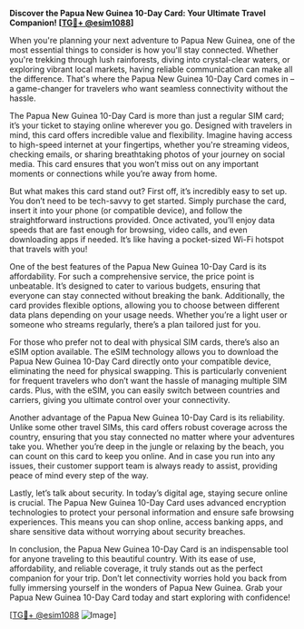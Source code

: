 **Discover the Papua New Guinea 10-Day Card: Your Ultimate Travel Companion! [[TG💪+ @esim1088](https://t.me/s/esim1088)]**

When you're planning your next adventure to Papua New Guinea, one of the most essential things to consider is how you'll stay connected. Whether you're trekking through lush rainforests, diving into crystal-clear waters, or exploring vibrant local markets, having reliable communication can make all the difference. That's where the Papua New Guinea 10-Day Card comes in – a game-changer for travelers who want seamless connectivity without the hassle.

The Papua New Guinea 10-Day Card is more than just a regular SIM card; it’s your ticket to staying online wherever you go. Designed with travelers in mind, this card offers incredible value and flexibility. Imagine having access to high-speed internet at your fingertips, whether you're streaming videos, checking emails, or sharing breathtaking photos of your journey on social media. This card ensures that you won’t miss out on any important moments or connections while you’re away from home.

But what makes this card stand out? First off, it’s incredibly easy to set up. You don’t need to be tech-savvy to get started. Simply purchase the card, insert it into your phone (or compatible device), and follow the straightforward instructions provided. Once activated, you’ll enjoy data speeds that are fast enough for browsing, video calls, and even downloading apps if needed. It’s like having a pocket-sized Wi-Fi hotspot that travels with you!

One of the best features of the Papua New Guinea 10-Day Card is its affordability. For such a comprehensive service, the price point is unbeatable. It’s designed to cater to various budgets, ensuring that everyone can stay connected without breaking the bank. Additionally, the card provides flexible options, allowing you to choose between different data plans depending on your usage needs. Whether you’re a light user or someone who streams regularly, there’s a plan tailored just for you.

For those who prefer not to deal with physical SIM cards, there’s also an eSIM option available. The eSIM technology allows you to download the Papua New Guinea 10-Day Card directly onto your compatible device, eliminating the need for physical swapping. This is particularly convenient for frequent travelers who don’t want the hassle of managing multiple SIM cards. Plus, with the eSIM, you can easily switch between countries and carriers, giving you ultimate control over your connectivity.

Another advantage of the Papua New Guinea 10-Day Card is its reliability. Unlike some other travel SIMs, this card offers robust coverage across the country, ensuring that you stay connected no matter where your adventures take you. Whether you’re deep in the jungle or relaxing by the beach, you can count on this card to keep you online. And in case you run into any issues, their customer support team is always ready to assist, providing peace of mind every step of the way.

Lastly, let’s talk about security. In today’s digital age, staying secure online is crucial. The Papua New Guinea 10-Day Card uses advanced encryption technologies to protect your personal information and ensure safe browsing experiences. This means you can shop online, access banking apps, and share sensitive data without worrying about security breaches.

In conclusion, the Papua New Guinea 10-Day Card is an indispensable tool for anyone traveling to this beautiful country. With its ease of use, affordability, and reliable coverage, it truly stands out as the perfect companion for your trip. Don’t let connectivity worries hold you back from fully immersing yourself in the wonders of Papua New Guinea. Grab your Papua New Guinea 10-Day Card today and start exploring with confidence!

[[TG💪+ @esim1088](https://t.me/s/esim1088) ![Image](https://i.postimg.cc/Y0z9fWf4/image.png)]